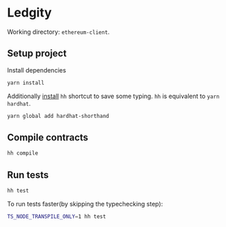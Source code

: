 # Ledgity

Working directory: `ethereum-client`.

## Setup project

Install dependencies

```sh
yarn install
```

Additionally [install](https://hardhat.org/guides/shorthand.html) `hh` shortcut to save some typing.
`hh` is equivalent to `yarn hardhat`.

```sh
yarn global add hardhat-shorthand
```

## Compile contracts

```sh
hh compile
```

## Run tests

```sh
hh test
```

To run tests faster(by skipping the typechecking step):

```sh
TS_NODE_TRANSPILE_ONLY=1 hh test
```
